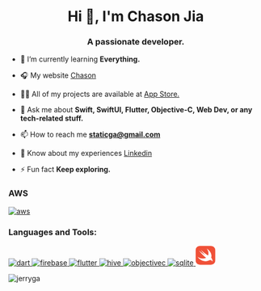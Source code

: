 <h1 align="center">Hi 👋, I'm Chason Jia</h1>  
<h3 align="center">A passionate developer.</h3>

- 🌱 I’m currently learning **Everything.**

- 🎧 My website [Chason](https://music.chason.app/)

- 👨‍💻 All of my projects are available at [App Store.](https://apps.apple.com/us/developer/jia-chuansheng/id789568029)

- 💬 Ask me about **Swift, SwiftUI, Flutter, Objective-C, Web Dev, or any tech-related stuff.**

- 📫 How to reach me **[staticga@gmail.com](mailto:staticga@gmail.com)**

- 📄 Know about my experiences [Linkedin](https://www.linkedin.com/in/caguard)

- ⚡ Fun fact **Keep exploring.** 
  
<h3>AWS</h3>  
<a href="https://www.credly.com/badges/14eccc02-8f99-4610-b7c8-784b30a95010/public_url" target="_blank" rel="noreferrer"> <img src="https://raw.githubusercontent.com/jerryga/certifications/6132f380fb675c3c2cb752ed0cf0262c4362d45b/aws-certified-cloud-practitioner.png" alt="aws" width="100" height="100"/> </a>

<h3 align="left">Languages and Tools:</h3>  
<p align="left"> <a href="https://dart.dev" target="_blank" rel="noreferrer"> <img src="https://www.vectorlogo.zone/logos/dartlang/dartlang-icon.svg" alt="dart" width="40" height="40"/> </a> <a href="https://firebase.google.com/" target="_blank" rel="noreferrer"> <img src="https://www.vectorlogo.zone/logos/firebase/firebase-icon.svg" alt="firebase" width="40" height="40"/> </a> <a href="https://flutter.dev" target="_blank" rel="noreferrer"> <img src="https://www.vectorlogo.zone/logos/flutterio/flutterio-icon.svg" alt="flutter" width="40" height="40"/> </a> <a href="https://hive.apache.org/" target="_blank" rel="noreferrer"> <img src="https://www.vectorlogo.zone/logos/apache_hive/apache_hive-icon.svg" alt="hive" width="40" height="40"/> </a> <a href="https://developer.apple.com/library/archive/documentation/Cocoa/Conceptual/ProgrammingWithObjectiveC/Introduction/Introduction.html" target="_blank" rel="noreferrer"> <img src="https://www.vectorlogo.zone/logos/apple_objectivec/apple_objectivec-icon.svg" alt="objectivec" width="40" height="40"/> </a> <a href="https://www.sqlite.org/" target="_blank" rel="noreferrer"> <img src="https://www.vectorlogo.zone/logos/sqlite/sqlite-icon.svg" alt="sqlite" width="40" height="40"/> </a> <a href="https://developer.apple.com/swift/" target="_blank" rel="noreferrer"> <img src="https://raw.githubusercontent.com/devicons/devicon/master/icons/swift/swift-original.svg" alt="swift" width="40" height="40"/> </a> </p>

<p><img align="left" src="https://github-readme-stats.vercel.app/api/top-langs?username=jerryga&show_icons=true&locale=en&layout=compact" alt="jerryga" /></p>

